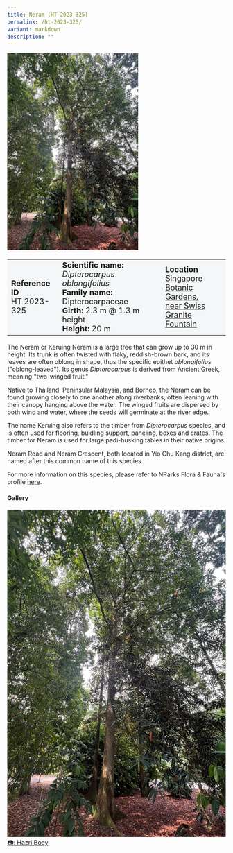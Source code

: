 ```yaml
---
title: Neram (HT 2023 325)
permalink: /ht-2023-325/
variant: markdown
description: ""
---
```

<div class="isomer-image-wrapper">
<img style="width: 60%" src="/images/Heritage_trees_photos/diptobl_ht2023-325_habit.jpg">
</div><table style="minWidth: 100px; font-size: 18px; background: #F4F6F7">
<tbody><tr>
<td rowspan="1" colspan="1">
<strong>Reference ID</strong>
<br>HT 2023-325
</td>
<td rowspan="1" colspan="1">
	<strong>Scientific name:</strong> <em>Dipterocarpus oblongifolius</em>
<br><strong>Family name: </strong>Dipterocarpaceae
<br><strong>Girth: </strong>2.3 m @ 1.3 m height
<br><strong>Height: </strong>20 m
</td>
<td rowspan="1" colspan="1">
<strong>Location</strong><a href="https://www.onemap.gov.sg/?lat=1.3092800000000002&amp;lng=103.81738999999997">
 <br>Singapore Botanic Gardens,<br>near Swiss Granite Fountain</a>
</td>
</tr>
</tbody>
</table>
<p>The Neram or Keruing Neram is a large tree that can grow up to 30 m in height. Its trunk is often twisted with flaky, reddish-brown bark, and its leaves are often oblong in shape, thus the specific epithet <em>oblongifolius</em> ("oblong-leaved"). Its genus <em>Dipterocarpus</em> is derived from Ancient Greek, meaning "two-winged fruit."</p>

<p>Native to Thailand, Peninsular Malaysia, and Borneo, the Neram can be found growing closely to one another along riverbanks, often leaning with their canopy hanging above the water. The winged fruits are dispersed by both wind and water, where the seeds will germinate at the river edge.</p>

<p>The name Keruing also refers to the timber from <em>Dipterocarpus</em> species, and is often used for flooring, buidling support, paneling, boxes and crates. The timber for Neram is used for large padi-husking tables in their native origins.</p>

<p>Neram Road and Neram Crescent, both located in Yio Chu Kang district, are named after this common name of this species.</p>

<p>For more information on this species, please refer to NParks Flora &amp; Fauna's profile <a href="https://www.nparks.gov.sg/florafaunaweb/flora/2/8/2858">here</a>.</p>

<h4><b>Gallery</b></h4>
<div class="isomer-card-grid">
<a href="/images/Heritage_trees_photos/diptobl_ht2023-325_habit.jpg" class="isomer-card">
<div class="isomer-card-image">
<div class="isomer-image-wrapper"><img src="/images/Heritage_trees_photos/diptobl_ht2023-325_habit.jpg"></div></div>
<div class="isomer-card-body"><div class="isomer-card-description">📷: Hazri Boey</div></div></a><br></div>